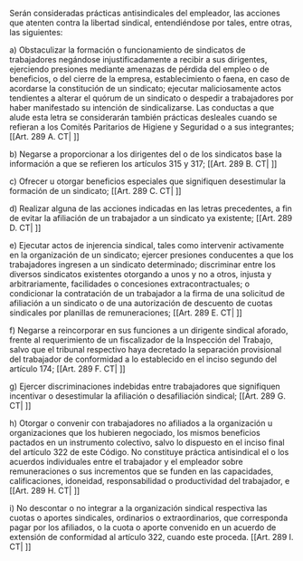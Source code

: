 Serán consideradas prácticas antisindicales del empleador, las acciones que atenten contra la libertad sindical, entendiéndose por tales, entre otras, las siguientes:

a) Obstaculizar la formación o funcionamiento de sindicatos de trabajadores negándose injustificadamente a recibir a sus dirigentes, ejerciendo presiones mediante amenazas de pérdida del empleo o de beneficios, o del cierre de la empresa, establecimiento o faena, en caso de acordarse la constitución de un sindicato; ejecutar maliciosamente actos tendientes a alterar el quórum de un sindicato o despedir a trabajadores por haber manifestado su intención de sindicalizarse. Las conductas a que alude esta letra se considerarán también prácticas desleales cuando se refieran a los Comités Paritarios de Higiene y Seguridad o a sus integrantes; [[Art. 289 A. CT| ]]

b) Negarse a proporcionar a los dirigentes del o de los sindicatos base la información a que se refieren los artículos 315 y 317; [[Art. 289 B. CT| ]]

c) Ofrecer u otorgar beneficios especiales que signifiquen desestimular la formación de un sindicato; [[Art. 289 C. CT| ]]

d) Realizar alguna de las acciones indicadas en las letras precedentes, a fin de evitar la afiliación de un trabajador a un sindicato ya existente; [[Art. 289 D. CT| ]]

e) Ejecutar actos de injerencia sindical, tales como intervenir activamente en la organización de un sindicato; ejercer presiones conducentes a que los trabajadores ingresen a un sindicato determinado; discriminar entre los diversos sindicatos existentes otorgando a unos y no a otros, injusta y arbitrariamente, facilidades o concesiones extracontractuales; o condicionar la contratación de un trabajador a la firma de una solicitud de afiliación a un sindicato o de una autorización de descuento de cuotas sindicales por planillas de remuneraciones; [[Art. 289 E. CT| ]]

f) Negarse a reincorporar en sus funciones a un dirigente sindical aforado, frente al requerimiento de un fiscalizador de la Inspección del Trabajo, salvo que el tribunal respectivo haya decretado la separación provisional del trabajador de conformidad a lo establecido en el inciso segundo del artículo 174; [[Art. 289 F. CT| ]]

g) Ejercer discriminaciones indebidas entre trabajadores que signifiquen incentivar o desestimular la afiliación o desafiliación sindical; [[Art. 289 G. CT| ]]

h) Otorgar o convenir con trabajadores no afiliados a la organización u organizaciones que los hubieren negociado, los mismos beneficios pactados en un instrumento colectivo, salvo lo dispuesto en el inciso final del artículo 322 de este Código. No constituye práctica antisindical el o los acuerdos individuales entre el trabajador y el empleador sobre remuneraciones o sus incrementos que se funden en las capacidades, calificaciones, idoneidad, responsabilidad o productividad del trabajador, e [[Art. 289 H. CT| ]]

i) No descontar o no integrar a la organización sindical respectiva las cuotas o aportes sindicales, ordinarios o extraordinarios, que corresponda pagar por los afiliados, o la cuota o aporte convenido en un acuerdo de extensión de conformidad al artículo 322, cuando este proceda. [[Art. 289 I. CT| ]]